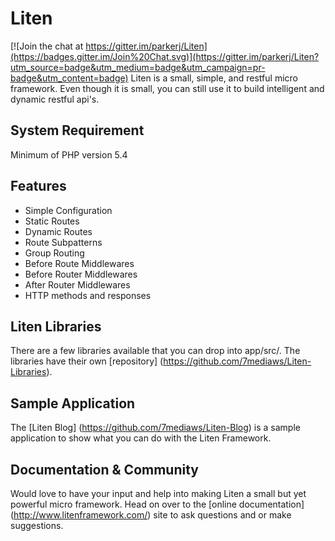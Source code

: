 # Liten

[![Join the chat at https://gitter.im/parkerj/Liten](https://badges.gitter.im/Join%20Chat.svg)](https://gitter.im/parkerj/Liten?utm_source=badge&utm_medium=badge&utm_campaign=pr-badge&utm_content=badge)
Liten is a small, simple, and restful micro framework. Even though it is small, you can still use it to build 
intelligent and dynamic restful api's.

## System Requirement

Minimum of PHP version 5.4

## Features

* Simple Configuration
* Static Routes
* Dynamic Routes
* Route Subpatterns
* Group Routing
* Before Route Middlewares
* Before Router Middlewares
* After Router Middlewares
* HTTP methods and responses

## Liten Libraries

There are a few libraries available that you can drop into app/src/. The libraries have their 
own [repository] (https://github.com/7mediaws/Liten-Libraries).

## Sample Application

The [Liten Blog] (https://github.com/7mediaws/Liten-Blog) is a sample application to show what you can do with the Liten Framework.

## Documentation & Community

Would love to have your input and help into making Liten a small but yet powerful micro framework. Head on over to 
the [online documentation] (http://www.litenframework.com/) site to ask questions and or make suggestions.